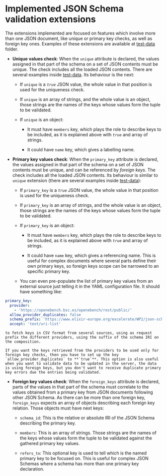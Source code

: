 # Implemented JSON Schema validation extensions

The extensions implemented are focused on features which involve more than one JSON document, like unique or primary key checks, as well as foreign key ones. Examples of these extensions are available at [test-data](test-data) folder.

* __Unique values check__: When the `unique` attribute is declared, the values assigned in that part of the schema on a set of JSON contents must be unique. The check includes all the loaded JSON contents. There are several examples inside [test-data](test-data). Its behaviour is the next:

  + If `unique` is a _`true`_ JSON value, the whole value in that position is used for the uniqueness check.
  
  + If `unique` is an array of strings, and the whole value is an object, those strings are the names of the keys whose values form the tuple to be validated.
  
  + If `unique` is an object:
  
    + It must have `members` key, which plays the role to describe keys to be included, as it is explained above with _`true`_ and array of strings.
    
    + It could have `name` key, which gives a labelling name.

* __Primary key values check__: When the `primary_key` attribute is declared, the values assigned in that part of the schema on a set of JSON contents must be unique, and can be referenced by _foreign keys_. The check includes all the loaded JSON contents. Its behaviour is similar to `unique` extension (there are several examples inside [test-data](test-data)):

  + If `primary_key` is a _`true`_ JSON value, the whole value in that position is used for the uniqueness check.
  
  + If `primary_key` is an array of strings, and the whole value is an object, those strings are the names of the keys whose values form the tuple to be validated.
  
  + If `primary_key` is an object:
  
    + It must have `members` key, which plays the role to describe keys to be included, as it is explained above with _`true`_ and array of strings.
    
    + It could have `name` key, which gives a referencing name. This is useful for complex documents where several parts define their own primary keys, so foreign keys scope can be narrowed to an specific primary key.
  
  + You can even pre-populate the list of primary key values from an external source just telling it in the YAML configuration file. It should have something like:
    
```yaml
primary_key:
  provider:
    - 'https://openebench.bsc.es/openebench/rest/public/'
  allow_provider_duplicates: false
  schema_prefix: 'https://www.elixir-europe.org/excelerate/WP2/json-schemas/1.0/'
  accept: 'text/uri-list'
```
    
    to fetch keys in CSV format from several sources, using as request prefix the different providers, using the suffix of the schema IRI on the composition.
    
    If you want the keys retrieved from the providers to be used only for foreign key checks, then you have to set up the key `allow_provider_duplicates` to **`true`**. This option is also useful when you want to validate data to be updated in the server, the data is using foreign keys, but you don't want to receive duplicate primary key errors due the entries being validated.

* __Foreign key values check__: When the `foreign_keys` attribute is declared, parts of the values in that part of the schema must correlate to the values obtained from a primary key from JSON documents following other JSON Schema. As there can be more than one foreign key, `foreign_keys` expects an array of objects describing each foreign key relation. Those objects must have next keys:

  + `schema_id`: This is the relative or absolute IRI of the JSON Schema describing the primary key.
  
  + `members`: This is an array of strings. Those strings are the names of the keys whose values form the tuple to be validated against the gathered primary key values.
  
  + `refers_to`: This optional key is used to tell which is the named primary key to be focused on. This is useful for complex JSON Schemas where a schema has more than one primary key declaration.


